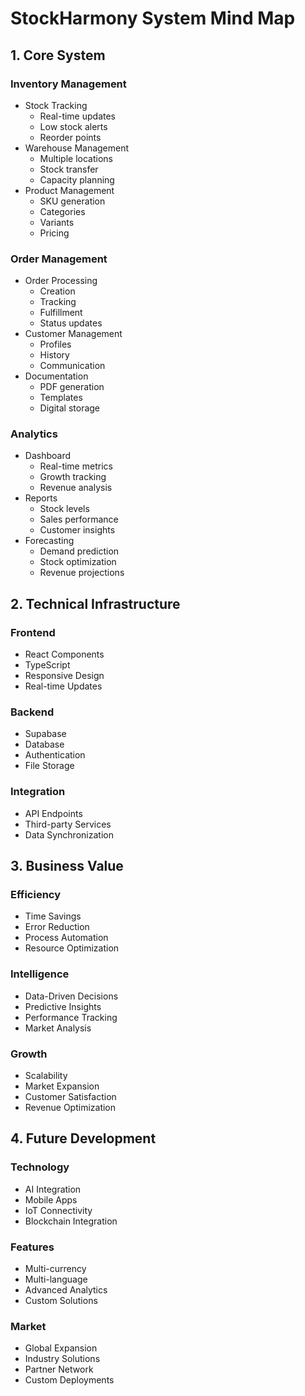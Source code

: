 # StockHarmony System Mind Map

## 1. Core System
### Inventory Management
- Stock Tracking
  - Real-time updates
  - Low stock alerts
  - Reorder points
- Warehouse Management
  - Multiple locations
  - Stock transfer
  - Capacity planning
- Product Management
  - SKU generation
  - Categories
  - Variants
  - Pricing

### Order Management
- Order Processing
  - Creation
  - Tracking
  - Fulfillment
  - Status updates
- Customer Management
  - Profiles
  - History
  - Communication
- Documentation
  - PDF generation
  - Templates
  - Digital storage

### Analytics
- Dashboard
  - Real-time metrics
  - Growth tracking
  - Revenue analysis
- Reports
  - Stock levels
  - Sales performance
  - Customer insights
- Forecasting
  - Demand prediction
  - Stock optimization
  - Revenue projections

## 2. Technical Infrastructure
### Frontend
- React Components
- TypeScript
- Responsive Design
- Real-time Updates

### Backend
- Supabase
- Database
- Authentication
- File Storage

### Integration
- API Endpoints
- Third-party Services
- Data Synchronization

## 3. Business Value
### Efficiency
- Time Savings
- Error Reduction
- Process Automation
- Resource Optimization

### Intelligence
- Data-Driven Decisions
- Predictive Insights
- Performance Tracking
- Market Analysis

### Growth
- Scalability
- Market Expansion
- Customer Satisfaction
- Revenue Optimization

## 4. Future Development
### Technology
- AI Integration
- Mobile Apps
- IoT Connectivity
- Blockchain Integration

### Features
- Multi-currency
- Multi-language
- Advanced Analytics
- Custom Solutions

### Market
- Global Expansion
- Industry Solutions
- Partner Network
- Custom Deployments